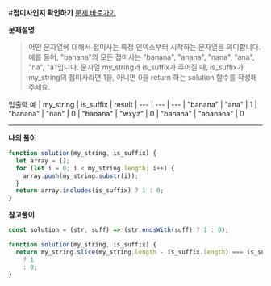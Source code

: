 #**접미사인지 확인하기**
[문제 바로가기](https://school.programmers.co.kr/learn/courses/30/lessons/181908)

**문제설명**

> 어떤 문자열에 대해서 접미사는 특정 인덱스부터 시작하는 문자열을 의미합니다. 예를 들어, "banana"의 모든 접미사는 "banana", "anana", "nana", "ana", "na", "a"입니다.
> 문자열 my_string과 is_suffix가 주어질 때, is_suffix가 my_string의 접미사라면 1을, 아니면 0을 return 하는 solution 함수를 작성해 주세요.

입출력 예
| my_string | is_suffix | result
| --- | --- | ---
| "banana" | "ana" | 1
| "banana" | "nan" | 0
| "banana" | "wxyz" | 0
| "banana" | "abanana" | 0

---

**나의 풀이**

```javascript
function solution(my_string, is_suffix) {
  let array = [];
  for (let i = 0; i < my_string.length; i++) {
    array.push(my_string.substr(i));
  }
  return array.includes(is_suffix) ? 1 : 0;
}
```

**참고풀이**

```javascript
const solution = (str, suff) => (str.endsWith(suff) ? 1 : 0);
```

```javascript
function solution(my_string, is_suffix) {
  return my_string.slice(my_string.length - is_suffix.length) === is_suffix
    ? 1
    : 0;
}
```
